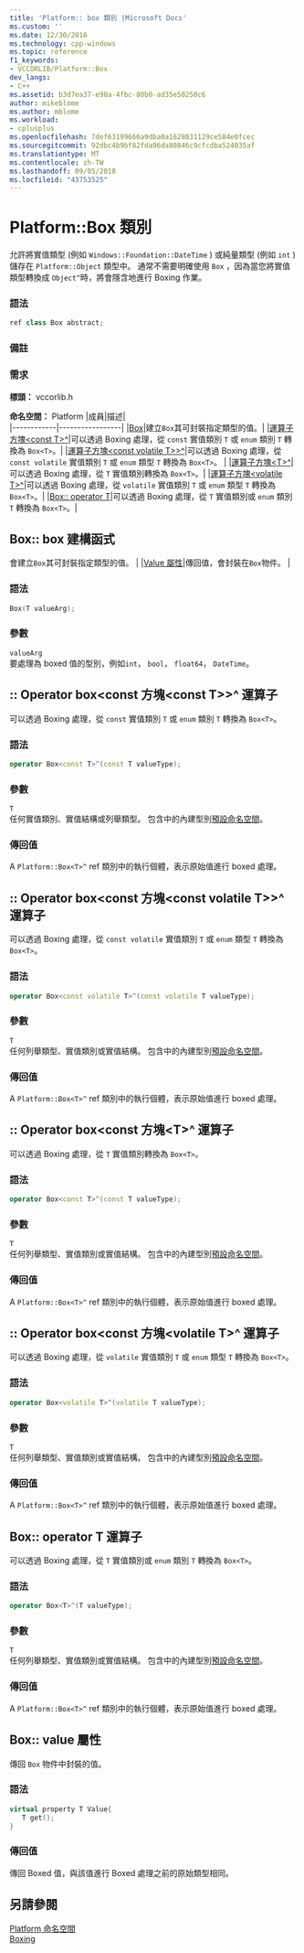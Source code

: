 ```yaml
---
title: 'Platform:: box 類別 |Microsoft Docs'
ms.custom: ''
ms.date: 12/30/2016
ms.technology: cpp-windows
ms.topic: reference
f1_keywords:
- VCCORLIB/Platform::Box
dev_langs:
- C++
ms.assetid: b3d7ea37-e98a-4fbc-80b0-ad35e50250c6
author: mikeblome
ms.author: mblome
ms.workload:
- cplusplus
ms.openlocfilehash: 7def63199666a9dba0a1628031129ce584e0fcec
ms.sourcegitcommit: 92dbc4b9bf82fda96da80846c9cfcdba524035af
ms.translationtype: MT
ms.contentlocale: zh-TW
ms.lasthandoff: 09/05/2018
ms.locfileid: "43753525"
---
```

# <a name="platformbox-class"></a>Platform::Box 類別
允許將實值類型 (例如 `Windows::Foundation::DateTime` ) 或純量類型 (例如 `int` ) 儲存在 `Platform::Object` 類型中。 通常不需要明確使用 `Box` ，因為當您將實值類型轉換成 `Object^`時，將會隱含地進行 Boxing 作業。  
  
### <a name="syntax"></a>語法  
  
```cpp  
ref class Box abstract;  
```  
  ### <a name="remarks"></a>備註  
  
### <a name="requirements"></a>需求  
 **標頭：** vccorlib.h  
  
 **命名空間：** Platform
|成員|描述|  
|------------|-----------------|
|[Box](#ctor)|建立`Box`其可封裝指定類型的值。|
|[運算子方塊&lt;const T&gt;^](#box-const-t)|可以透過 Boxing 處理，從 `const` 實值類別 `T` 或 `enum` 類別 `T` 轉換為 `Box<T>`。|
|[運算子方塊&lt;const volatile T>&gt;^](#box-const-volatile-t)|可以透過 Boxing 處理，從 `const volatile` 實值類別 `T` 或 `enum` 類型 `T` 轉換為 `Box<T>`。 |
|[運算子方塊&lt;T&gt;^](#box-t)|可以透過 Boxing 處理，從 `T` 實值類別轉換為 `Box<T>`。|
|[運算子方塊&lt;volatile T&gt;^](#box-volatile-t)|可以透過 Boxing 處理，從 `volatile` 實值類別 `T` 或 `enum` 類型 `T` 轉換為 `Box<T>`。|
|[Box:: operator T](#t)|可以透過 Boxing 處理，從 `T` 實值類別或 `enum` 類別 `T` 轉換為 `Box<T>`。| 
## <a name="ctor"></a> Box:: box 建構函式
會建立`Box`其可封裝指定類型的值。 | |[Value 屬性](#value)|傳回值，會封裝在`Box`物件。 |  
### <a name="syntax"></a>語法  
  
```cpp  
Box(T valueArg);  
```  
  
### <a name="parameters"></a>參數  
 `valueArg`  
 要處理為 boxed 值的型別，例如`int`， `bool`， `float64`， `DateTime`。  
  

## <a name="box-const-t"></a> :: Operator box<const 方塊&lt;const T>&gt;^ 運算子
可以透過 Boxing 處理，從 `const` 實值類別 `T` 或 `enum` 類別 `T` 轉換為 `Box<T>`。  
  
### <a name="syntax"></a>語法  
  
```cpp  
operator Box<const T>^(const T valueType);  
```  
  
### <a name="parameters"></a>參數  
 `T`  
 任何實值類別、實值結構或列舉類型。 包含中的內建型別[預設命名空間](../cppcx/default-namespace.md)。  
  
### <a name="return-value"></a>傳回值  
 A `Platform::Box<T>^` ref 類別中的執行個體，表示原始值進行 boxed 處理。  
  
## <a name="box-const-volatile-t"></a> :: Operator box<const 方塊&lt;const volatile T>&gt;^ 運算子
可以透過 Boxing 處理，從 `const volatile` 實值類別 `T` 或 `enum` 類型 `T` 轉換為 `Box<T>`。  
  
### <a name="syntax"></a>語法  
  
```cpp  
operator Box<const volatile T>^(const volatile T valueType);  
```  
  
### <a name="parameters"></a>參數  
 `T`  
 任何列舉類型、實值類別或實值結構。 包含中的內建型別[預設命名空間](../cppcx/default-namespace.md)。  
  
### <a name="return-value"></a>傳回值  
 A `Platform::Box<T>^` ref 類別中的執行個體，表示原始值進行 boxed 處理。  
  
## <a name="box-t"></a> :: Operator box<const 方塊&lt;T&gt;^ 運算子
可以透過 Boxing 處理，從 `T` 實值類別轉換為 `Box<T>`。  
  
### <a name="syntax"></a>語法  
  
```cpp  
operator Box<const T>^(const T valueType);  
```  
  
### <a name="parameters"></a>參數  
 `T`  
 任何列舉類型、實值類別或實值結構。 包含中的內建型別[預設命名空間](../cppcx/default-namespace.md)。  
  
### <a name="return-value"></a>傳回值  
 A `Platform::Box<T>^` ref 類別中的執行個體，表示原始值進行 boxed 處理。  
  
## <a name="box-volatile-t"></a> :: Operator box<const 方塊&lt;volatile T&gt;^ 運算子
可以透過 Boxing 處理，從 `volatile` 實值類別 `T` 或 `enum` 類型 `T` 轉換為 `Box<T>`。  
  
### <a name="syntax"></a>語法  
  
```cpp  
operator Box<volatile T>^(volatile T valueType);  
```  
  
### <a name="parameters"></a>參數  
 `T`  
 任何列舉類型、實值類別或實值結構。 包含中的內建型別[預設命名空間](../cppcx/default-namespace.md)。  
  
### <a name="return-value"></a>傳回值  
 A `Platform::Box<T>^` ref 類別中的執行個體，表示原始值進行 boxed 處理。  
  
## <a name="t"></a>  Box:: operator T 運算子
可以透過 Boxing 處理，從 `T` 實值類別或 `enum` 類別 `T` 轉換為 `Box<T>`。  
  
### <a name="syntax"></a>語法  
  
```cpp  
operator Box<T>^(T valueType);  
```  
  
### <a name="parameters"></a>參數  
 `T`  
 任何列舉類型、實值類別或實值結構。 包含中的內建型別[預設命名空間](../cppcx/default-namespace.md)。  
  
### <a name="return-value"></a>傳回值  
 A `Platform::Box<T>^` ref 類別中的執行個體，表示原始值進行 boxed 處理。  
  

## <a name="value"></a> Box:: value 屬性
傳回 `Box` 物件中封裝的值。  
  
### <a name="syntax"></a>語法  
  
```cpp  
virtual property T Value{  
   T get();  
}  
```  
  
### <a name="return-value"></a>傳回值  
 傳回 Boxed 值，與該值進行 Boxed 處理之前的原始類型相同。  
  
  
## <a name="see-also"></a>另請參閱  
 [Platform 命名空間](../cppcx/platform-namespace-c-cx.md)   
 [Boxing](../cppcx/boxing-c-cx.md)